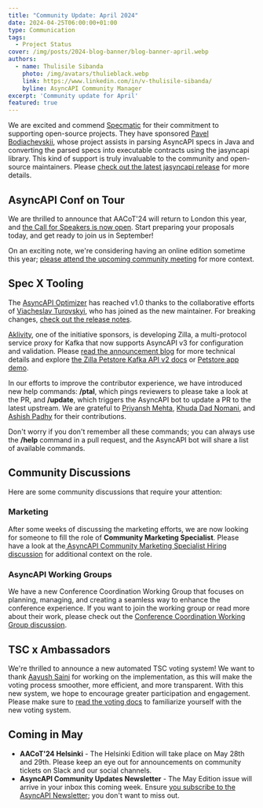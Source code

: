 ```yaml
---
title: "Community Update: April 2024"
date: 2024-04-25T06:00:00+01:00
type: Communication
tags:
  - Project Status
cover: /img/posts/2024-blog-banner/blog-banner-april.webp
authors:
  - name: Thulisile Sibanda
    photo: /img/avatars/thulieblack.webp
    link: https://www.linkedin.com/in/v-thulisile-sibanda/
    byline: AsyncAPI Community Manager
excerpt: 'Community update for April'
featured: true
---
```


We are excited and commend [Specmatic](https://specmatic.in/) for their commitment to supporting open-source projects. They have sponsored [Pavel Bodiachevskii](https://www.linkedin.com/in/pavel-bo/), whose project assists in parsing AsyncAPI specs in Java and converting the parsed specs into executable contracts using the jasyncapi library. This kind of support is truly invaluable to the community and open-source maintainers. Please [check out the latest jasyncapi release](https://github.com/asyncapi/jasyncapi/releases/tag/1.0.0-RC) for more details.

## AsyncAPI Conf on Tour

We are thrilled to announce that AACoT'24 will return to London this year, and [the Call for Speakers is now open](https://conference.asyncapi.com/venue/London). Start preparing your proposals today, and get ready to join us in September!

On an exciting note, we're considering having an online edition sometime this year; [please attend the upcoming community meeting](https://github.com/asyncapi/community/issues/1184) for more context.


## Spec X Tooling
The [AsyncAPI Optimizer](https://github.com/asyncapi/optimizer) has reached v1.0 thanks to the collaborative efforts of [Viacheslav Turovskyi](https://github.com/aeworxet), who has joined as the new maintainer. For breaking changes, [check out the release notes](https://github.com/asyncapi/optimizer/releases/tag/v1.0.0).

[Aklivity](https://www.aklivity.io/), one of the initiative sponsors, is developing Zilla, a multi-protocol service proxy for Kafka that now supports AsyncAPI v3 for configuration and validation. Please [read the announcement blog](https://www.aklivity.io/post/announcing-openapi-and-asyncapi-support-in-zilla) for more technical details and explore [the Zilla Petstore Kafka API v2 docs](https://tinyurl.com/zilla-petstore-kafka-v2) or [Petstore app demo](https://github.com/aklivity/zilla-demos/blob/main/petstore/README.md).

In our efforts to improve the contributor experience, we have introduced new help commands: **/ptal**, which pings reviewers to please take a look at the PR, and **/update**, which triggers the AsyncAPI bot to update a PR to the latest upstream. We are grateful to [Priyansh Mehta](https://github.com/Priyansh61), [Khuda Dad Nomani](https://www.linkedin.com/in/khudadadnomani), and [Ashish Padhy](https://www.linkedin.com/in/ashish-padhy3023) for their contributions.

Don't worry if you don't remember all these commands; you can always use the **/help** command in a pull request, and the AsyncAPI bot will share a list of available commands.

## Community Discussions
Here are some community discussions that require your attention:

### Marketing
After some weeks of discussing the marketing efforts, we are now looking for someone to fill the role of **Community Marketing Specialist**. Please have a look at the[ AsyncAPI Community Marketing Specialist Hiring discussion](https://github.com/orgs/asyncapi/discussions/1176) for additional context on the role.

### AsyncAPI Working Groups
We have a new Conference Coordination Working Group that focuses on planning, managing, and creating a seamless way to enhance the conference experience. If you want to join the working group or read more about their work, please check out the [Conference Coordination Working Group discussion](https://github.com/orgs/asyncapi/discussions/1170).

## TSC x Ambassadors
We're thrilled to announce a new automated TSC voting system! We want to thank [Aayush Saini](https://github.com/AayushSaini101) for working on the implementation, as this will make the voting process smoother, more efficient, and more transparent. With this new system, we hope to encourage greater participation and engagement. Please make sure to [read the voting docs](https://github.com/asyncapi/community/blob/master/voting.md) to familiarize yourself with the new voting system.

## Coming in May
- **AACoT'24 Helsinki** - The Helsinki Edition will take place on May 28th and 29th. Please keep an eye out for announcements on community tickets on Slack and our social channels.
- **AsyncAPI Community Updates Newsletter** - The May Edition issue will arrive in your inbox this coming week. Ensure [you subscribe to the AsyncAPI Newsletter](https://www.asyncapi.com/newsletter); you don't want to miss out.